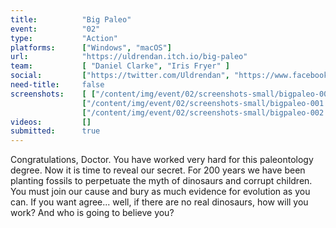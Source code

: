 ```yaml
---
title:          "Big Paleo"
event:          "02"
type:           "Action"
platforms:      ["Windows", "macOS"]
url:            "https://uldrendan.itch.io/big-paleo"
team:           [ "Daniel Clarke", "Iris Fryer" ]
social:         ["https://twitter.com/Uldrendan", "https://www.facebook.com/IrisFryerArt/"]
need-title:     false
screenshots:    [ ["/content/img/event/02/screenshots-small/bigpaleo-000.jpg", "/content/img/event/02/screenshots/bigpaleo-000.jpg"],
                ["/content/img/event/02/screenshots-small/bigpaleo-001.jpg", "/content/img/event/02/screenshots/bigpaleo-001.jpg"],
                ["/content/img/event/02/screenshots-small/bigpaleo-002.jpg", "/content/img/event/02/screenshots/bigpaleo-002.jpg"] ]
videos:         []
submitted:      true
---
```

Congratulations, Doctor. You have worked very hard for this paleontology degree. Now it is time to reveal our secret. For 200 years we have been planting fossils to perpetuate the myth of dinosaurs and corrupt children. You must join our cause and bury as much evidence for evolution as you can. If you want agree... well, if there are no real dinosaurs, how will you work? And who is going to believe you?